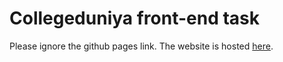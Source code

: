 # Collegeduniya front-end task

Please ignore the github pages link. The website is hosted [here](https://collegeduniya-namanmanchanda.netlify.app).

